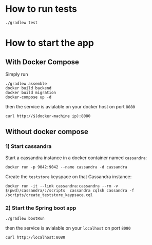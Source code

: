 # How to run tests
```
./gradlew test
```

# How to start the app
## With Docker Compose
Simply run
```
./gradlew assemble
docker build backend
docker build migration
docker-compose up -d
```
then the service is avialable on your docker host on port `8080`

```
curl http://$(docker-machine ip):8080
```

## Without docker compose
### 1) Start cassandra
Start a cassandra instance in a docker container named `cassandra`:
```
docker run -p 9042:9042 --name cassandra -d cassandra
```

Create the `teststore` keyspace on that Cassandra instance:
```
docker run -it --link cassandra:cassandra --rm -v $(pwd)/cassandra/:/scripts  cassandra cqlsh cassandra -f /scripts/create_teststore_keypsace.cql
```

### 2) Start the Spring boot app
```
./gradlew bootRun
```
then the service is avialable on your `localhost` on port `8080`

```
curl http://localhost:8080
```
